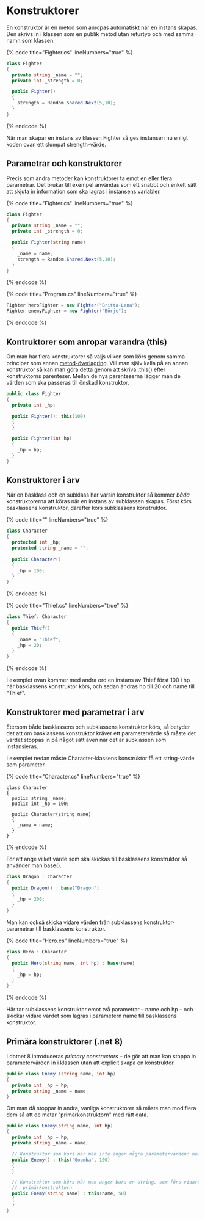# Konstruktorer

En konstruktor är en metod som anropas automatiskt när en instans skapas. Den skrivs in i klassen som en publik metod utan returtyp och med samma namn som klassen.

{% code title="Fighter.cs" lineNumbers="true" %}
```csharp
class Fighter
{
  private string _name = "";
  private int _strength = 0;

  public Fighter()
  {
    strength = Random.Shared.Next(5,10);
  }
}
```
{% endcode %}

När man skapar en instans av klassen Fighter så ges instansen nu enligt koden ovan ett slumpat strength-värde.

## Parametrar och konstruktorer

Precis som andra metoder kan konstruktorer ta emot en eller flera parametrar. Det brukar till exempel användas som ett snabbt och enkelt sätt att skjuta in information som ska lagras i instansens variabler.

{% code title="Fighter.cs" lineNumbers="true" %}
```csharp
class Fighter
{
  private string _name = "";
  private int _strength = 0;

  public Fighter(string name)
  {
    _name = name;
    strength = Random.Shared.Next(5,10);
  }
}
```
{% endcode %}

{% code title="Program.cs" lineNumbers="true" %}
```csharp
Fighter heroFighter = new Fighter("Britta-Lena");
Fighter enemyFighter = new Fighter("Börje");
```
{% endcode %}

## Kontruktorer som anropar varandra (this)

Om man har flera konstruktorer så väljs vilken som körs genom samma principer som annan [metod-överlagring](../grundlaeggande/egna-metoder.md#oeverlagring). Vill man själv kalla på en annan konstruktor så kan man göra detta genom att skriva :this() efter konstruktorns parenteser. Mellan de nya parenteserna lägger man de värden som ska passeras till önskad konstruktor.

```csharp
public class Fighter
{
  private int _hp;

  public Fighter(): this(100)
  {
  }

  public Fighter(int hp)
  {
    _hp = hp;
  }
}
```

## Konstruktorer i arv

När en basklass och en subklass har varsin konstruktor så kommer _båda_ konstruktorerna att köras när en instans av subklassen skapas. Först körs basklassens konstruktor, därefter körs subklassens konstruktor.

{% code title="" lineNumbers="true" %}
```csharp
class Character
{
  protected int _hp;
  protected string _name = "";
  
  public Character()
  {
    _hp = 100;
  }
}
```
{% endcode %}

{% code title="Thief.cs" lineNumbers="true" %}
```csharp
class Thief: Character
{
  public Thief()
  {
    _name = "Thief";
    _hp = 20;
  }
}
```
{% endcode %}

I exemplet ovan kommer med andra ord en instans av Thief först 100 i hp när basklassens konstruktor körs, och sedan ändras hp till 20 och name till "Thief".

## Konstruktorer med parametrar i arv

Etersom både basklassens och subklassens konstruktor körs, så betyder det att om basklassens konstruktor kräver ett parametervärde så måste det värdet stoppas in på något sätt även när det är subklassen som instansieras.

I exemplet nedan måste Character-klassens konstruktor få ett string-värde som parameter.

{% code title="Character.cs" lineNumbers="true" %}
```
class Character
{
  public string _name;
  public int _hp = 100;

  public Character(string name)
  {
    _name = name;
  }
}
```
{% endcode %}

För att ange vilket värde som ska skickas till basklassens konstruktor så använder man base().

```csharp
class Dragon : Character
{
  public Dragon() : base("Dragon")
  {
    _hp = 200;
  }
}
```

Man kan också skicka vidare värden från subklassens konstruktor-parametrar till basklassens konstruktor.

{% code title="Hero.cs" lineNumbers="true" %}
```csharp
class Hero : Character
{
  public Hero(string name, int hp) : base(name)
  {
    _hp = hp;
  }
}
```
{% endcode %}

Här tar subklassens konstruktor emot två parametrar – name och hp – och skickar vidare värdet som lagras i parametern name till basklassens konstruktor.

## Primära konstruktorer (.net 8)

I dotnet 8 introduceras _primary constructors_ – de gör att man kan stoppa in parametervärden in i klassen utan att explicit skapa en konstruktor.

```csharp
public class Enemy (string name, int hp)
{
  private int _hp = hp;
  private string _name = name;
}
```

Om man då stoppar in andra, vanliga konstruktorer så måste man modifiera dem så att de matar "primärkonstruktorn" med rätt data.

```csharp
public class Enemy(string name, int hp)
{
  private int _hp = hp;
  private string _name = name;

  // Konstruktor som körs när man inte anger några parametervärden: new Enemy()
  public Enemy() : this("Goomba", 100)
  {
  }

  // Konstruktor som körs när man anger bara en string, som förs vidare in i
  //  primärkonstruktorn
  public Enemy(string name) : this(name, 50)
  {
  }
}
```
